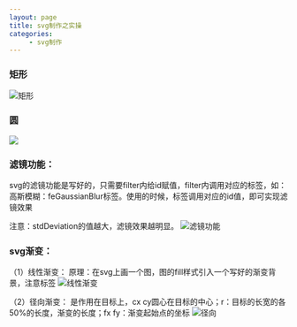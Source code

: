 ```yaml
---
layout: page
title: svg制作之实操
categories:
     - svg制作
---
```



### 矩形
![矩形](https://gitee.com/hukaif/hukaif/raw/gh-pages/assets/images/jxing.png)

### 圆
![](https://gitee.com/hukaif/hukaif/raw/gh-pages/assets/images/%E5%9C%86.png)

### 滤镜功能：

svg的滤镜功能是写好的，只需要filter内给id赋值，filter内调用对应的标签，如：高斯模糊：feGaussianBlur标签。使用的时候，标签调用对应的id值，即可实现滤镜效果

注意：stdDeviation的值越大，滤镜效果越明显。
![滤镜功能](https://gitee.com/hukaif/hukaif/raw/gh-pages/assets/images/%E6%BB%A4%E9%95%9C.png)


###  svg渐变：
（1）线性渐变：
原理：在svg上画一个图，图的fill样式引入一个写好的渐变背景，注意<defs>标签
![线性渐变](https://gitee.com/hukaif/hukaif/raw/gh-pages/assets/images/%E7%BA%BF%E6%80%A7%E6%B8%90%E5%8F%98.png)

（2）径向渐变： 
<radialGradient id="bg2" cx=50% cy=50% r=50% fx=50% fy=50% > 是作用在目标上，cx cy圆心在目标的中心；r：目标的长宽的各50%的长度，渐变的长度；fx fy：渐变起始点的坐标
![径向](https://gitee.com/hukaif/hukaif/raw/gh-pages/assets/images/%E5%BE%84%E5%90%91%E6%B8%90%E5%8F%98.png)
